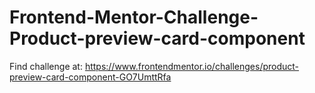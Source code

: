 # Frontend-Mentor-Challenge-Product-preview-card-component
Find challenge at: https://www.frontendmentor.io/challenges/product-preview-card-component-GO7UmttRfa
